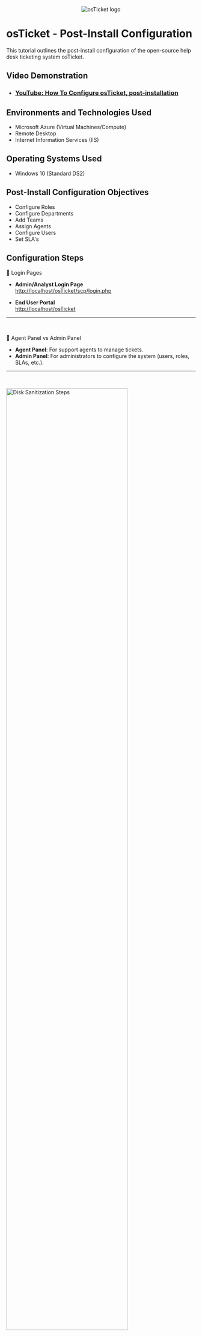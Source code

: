 <p align="center">
<img src="https://i.imgur.com/Clzj7Xs.png" alt="osTicket logo"/>
</p>

<h1>osTicket - Post-Install Configuration</h1>
This tutorial outlines the post-install configuration of the open-source help desk ticketing system osTicket.<br />


<h2>Video Demonstration</h2>

- ### [YouTube: How To Configure osTicket, post-installation](https://www.youtube.com)

<h2>Environments and Technologies Used</h2>

- Microsoft Azure (Virtual Machines/Compute)
- Remote Desktop
- Internet Information Services (IIS)

<h2>Operating Systems Used </h2>

- Windows 10</b> (Standard DS2)

<h2>Post-Install Configuration Objectives</h2>

- Configure Roles
- Configure Departments
- Add Teams
- Assign Agents
- Configure Users
- Set SLA's

<h2>Configuration Steps</h2>

<p>
</p>
<p>
🔐 Login Pages

- **Admin/Analyst Login Page**  
  [http://localhost/osTicket/scp/login.php](http://localhost/osTicket/scp/login.php)

- **End User Portal**  
  [http://localhost/osTicket](http://localhost/osTicket)

---
</p>
<br />


<p>
</p>
<p>
👤 Agent Panel vs Admin Panel

- **Agent Panel**: For support agents to manage tickets.
- **Admin Panel**: For administrators to configure the system (users, roles, SLAs, etc.).

---
</p>
<br />


<p>
<img src="https://i.imgur.com/68I3FP5.png" height="80%" width="80%" alt="Disk Sanitization Steps"/>
</p>
<p>
🛡️ Configure Roles

> Used to group and define agent permissions.

**Navigation**: `Admin Panel -> Agents -> Roles`

- Create a new role: `Supreme Admin`

---
</p>
<br />


<p>
<img src="https://i.imgur.com/gYpeckB.png" height="80%" width="80%" alt="Disk Sanitization Steps"/>
</p>
<p>
 🏢 Configure Departments

> Determines ticket visibility and responsibility split.

**Navigation**: `Admin Panel -> Agents -> Departments`

- Add department: `SysAdmins`

Examples:
- Help Desk
- SysAdmins
- Networking

---
</p>
<br />



<p>
<img src="https://i.imgur.com/DJmEXEB.png" height="80%" width="80%" alt="Disk Sanitization Steps"/>
</p>
<p>
Lorem ipsum dolor sit amet, consectetur adipiscing elit, sed do eiusmod tempor incididunt ut labore et dolore magna aliqua. Ut enim ad minim veniam, quis nostrud exercitation ullamco laboris nisi ut aliquip ex ea commodo consequat. Duis aute irure dolor in reprehenderit in voluptate velit esse cillum dolore eu fugiat nulla pariatur.
</p>
<br />





<p>
<img src="https://i.imgur.com/DJmEXEB.png" height="80%" width="80%" alt="Disk Sanitization Steps"/>
</p>
<p>
Lorem ipsum dolor sit amet, consectetur adipiscing elit, sed do eiusmod tempor incididunt ut labore et dolore magna aliqua. Ut enim ad minim veniam, quis nostrud exercitation ullamco laboris nisi ut aliquip ex ea commodo consequat. Duis aute irure dolor in reprehenderit in voluptate velit esse cillum dolore eu fugiat nulla pariatur.
</p>
<br />
